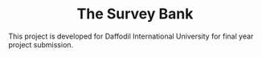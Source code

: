 <h1 align="center">The Survey Bank</h1>
<p>This project is developed for Daffodil International University for final year project submission.</p>

